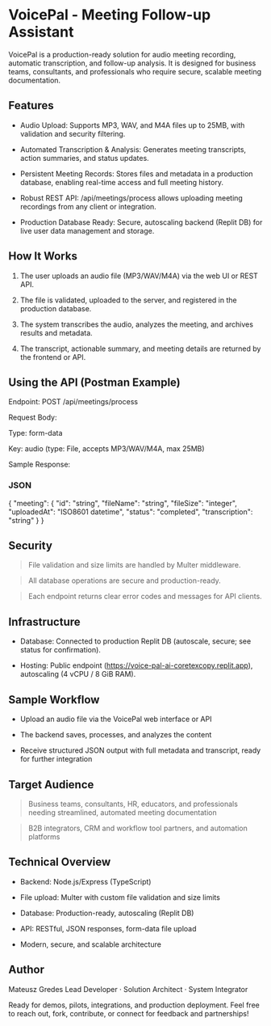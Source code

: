 # VoicePal - Meeting Follow-up Assistant

VoicePal is a production-ready solution for audio meeting recording, automatic transcription, and follow-up analysis. It is designed for business teams, consultants, and professionals who require secure, scalable meeting documentation.

## Features

- Audio Upload: Supports MP3, WAV, and M4A files up to 25MB, with validation and security filtering.

- Automated Transcription & Analysis: Generates meeting transcripts, action summaries, and status updates.

- Persistent Meeting Records: Stores files and metadata in a production database, enabling real-time access and full meeting history.

- Robust REST API: /api/meetings/process allows uploading meeting recordings from any client or integration.

- Production Database Ready: Secure, autoscaling backend (Replit DB) for live user data management and storage.

## How It Works

1. The user uploads an audio file (MP3/WAV/M4A) via the web UI or REST API.

2. The file is validated, uploaded to the server, and registered in the production database.

3. The system transcribes the audio, analyzes the meeting, and archives results and metadata.

4. The transcript, actionable summary, and meeting details are returned by the frontend or API.

## Using the API (Postman Example)

Endpoint:
POST /api/meetings/process

Request Body:

Type: form-data

Key: audio (type: File, accepts MP3/WAV/M4A, max 25MB)

Sample Response:

### JSON
{
  "meeting": {
    "id": "string",
    "fileName": "string",
    "fileSize": "integer",
    "uploadedAt": "ISO8601 datetime",
    "status": "completed",
    "transcription": "string"
  }
}

## Security

> File validation and size limits are handled by Multer middleware.

> All database operations are secure and production-ready.

> Each endpoint returns clear error codes and messages for API clients.

## Infrastructure

- Database: Connected to production Replit DB (autoscale, secure; see status for confirmation).

- Hosting: Public endpoint (https://voice-pal-ai-coretexcopy.replit.app), autoscaling (4 vCPU / 8 GiB RAM).

## Sample Workflow

- Upload an audio file via the VoicePal web interface or API

- The backend saves, processes, and analyzes the content

- Receive structured JSON output with full metadata and transcript, ready for further integration

## Target Audience

> Business teams, consultants, HR, educators, and professionals needing streamlined, automated meeting documentation

> B2B integrators, CRM and workflow tool partners, and automation platforms

## Technical Overview

- Backend: Node.js/Express (TypeScript)

- File upload: Multer with custom file validation and size limits

- Database: Production-ready, autoscaling (Replit DB)

- API: RESTful, JSON responses, form-data file upload

- Modern, secure, and scalable architecture

## Author

Mateusz Gredes
Lead Developer · Solution Architect · System Integrator

Ready for demos, pilots, integrations, and production deployment. Feel free to reach out, fork, contribute, or connect for feedback and partnerships!
